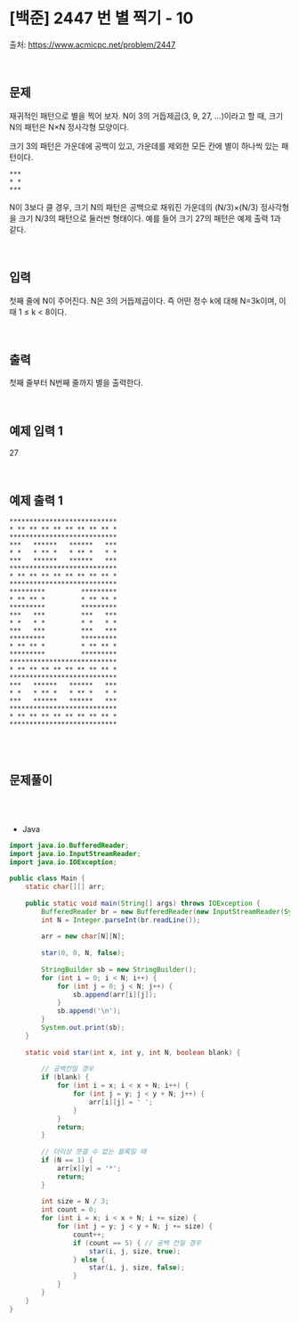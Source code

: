 # [백준] 2447 번 별 찍기 - 10

출처: https://www.acmicpc.net/problem/2447

</br>

## 문제
재귀적인 패턴으로 별을 찍어 보자. N이 3의 거듭제곱(3, 9, 27, ...)이라고 할 때, 크기 N의 패턴은 N×N 정사각형 모양이다.

크기 3의 패턴은 가운데에 공백이 있고, 가운데를 제외한 모든 칸에 별이 하나씩 있는 패턴이다.

```
***
* *
***
```
N이 3보다 클 경우, 크기 N의 패턴은 공백으로 채워진 가운데의 (N/3)×(N/3) 정사각형을 크기 N/3의 패턴으로 둘러싼 형태이다. 예를 들어 크기 27의 패턴은 예제 출력 1과 같다.


</br>

## 입력
첫째 줄에 N이 주어진다. N은 3의 거듭제곱이다. 즉 어떤 정수 k에 대해 N=3k이며, 이때 1 ≤ k < 8이다.

</br>

## 출력

첫째 줄부터 N번째 줄까지 별을 출력한다.

</br>

## 예제 입력 1
27

</br>

## 예제 출력 1
```
***************************
* ** ** ** ** ** ** ** ** *
***************************
***   ******   ******   ***
* *   * ** *   * ** *   * *
***   ******   ******   ***
***************************
* ** ** ** ** ** ** ** ** *
***************************
*********         *********
* ** ** *         * ** ** *
*********         *********
***   ***         ***   ***
* *   * *         * *   * *
***   ***         ***   ***
*********         *********
* ** ** *         * ** ** *
*********         *********
***************************
* ** ** ** ** ** ** ** ** *
***************************
***   ******   ******   ***
* *   * ** *   * ** *   * *
***   ******   ******   ***
***************************
* ** ** ** ** ** ** ** ** *
***************************
```
</br>


 


</br>

## 문제풀이



<br>


<br>

- Java 

```java
import java.io.BufferedReader;
import java.io.InputStreamReader;
import java.io.IOException;
 
public class Main {
	static char[][] arr;
 
	public static void main(String[] args) throws IOException {
		BufferedReader br = new BufferedReader(new InputStreamReader(System.in));
		int N = Integer.parseInt(br.readLine());
 
		arr = new char[N][N];
        
		star(0, 0, N, false);
 
		StringBuilder sb = new StringBuilder();
		for (int i = 0; i < N; i++) {
			for (int j = 0; j < N; j++) {
				sb.append(arr[i][j]);
			}
			sb.append('\n');
		}
		System.out.print(sb);
	}
 
	static void star(int x, int y, int N, boolean blank) {
 
		// 공백칸일 경우
		if (blank) {
			for (int i = x; i < x + N; i++) {
				for (int j = y; j < y + N; j++) {
					arr[i][j] = ' ';
				}
			}
			return;
		}
 
		// 더이상 쪼갤 수 없는 블록일 때
		if (N == 1) {
			arr[x][y] = '*';
			return;
		}
 
		int size = N / 3;
		int count = 0;
		for (int i = x; i < x + N; i += size) {
			for (int j = y; j < y + N; j += size) {
				count++;
				if (count == 5) { // 공백 칸일 경우
					star(i, j, size, true);
				} else {
					star(i, j, size, false);
				}
			}
		}
	}
}

```

<br>

